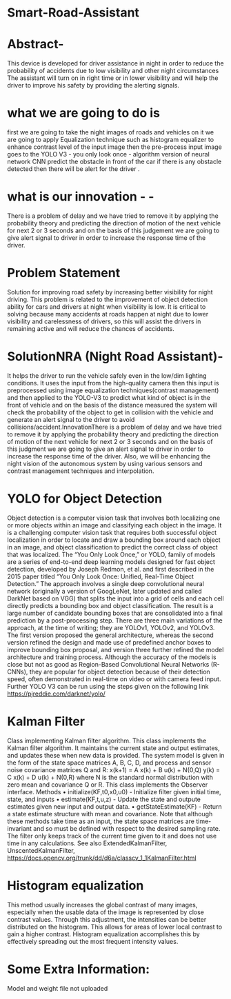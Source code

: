 # Smart-Road-Assistant

# Abstract-
This device is developed for driver assistance in night in order to reduce the probability of accidents due to low visibility and other night circumstances The assistant will turn on in right time or in lower visibility and will help the driver to improve his safety by providing the alerting signals.

# what we are going to do is
first we are going to take the night images of roads and vehicles on it we are going to apply Equalization technique such as histogram equalizer to enhance contrast level of the input image then the pre-process input image goes to the YOLO V3 - you only look once - algorithm version of neural network CNN predict the obstacle in front of the car if there is any obstacle detected then there will be alert for the driver .

# what is our innovation - -
There is a problem of delay and we have tried to remove it by applying the probability theory and predicting the direction of motion of the next vehicle for next 2 or 3 seconds and on the basis of this judgement we are going to give alert signal to driver in order to increase the response time of the driver.

# Problem Statement
Solution for improving road safety by increasing better visibility for night driving. This problem is related to the improvement of object detection ability for cars and drivers at night when visibility is low. It is critical to solving because many accidents at roads happen at night due to lower visibility and carelessness of drivers, so this will assist the drivers in remaining active and will reduce the chances of accidents.

# SolutionNRA (Night Road Assistant)-
It helps the driver to run the vehicle safely even in the low/dim lighting conditions. It uses the input from the high-quality camera then this input is preprocessed using image equalization techniques(contrast management) and then applied to the YOLO-V3 to predict what kind of object is in the front of vehicle and on the basis of the distance measured the system will check the probability of the object to get in collision with the vehicle and generate an alert signal to the driver to avoid collisions/accident.InnovationThere is a problem of delay and we have tried to remove it by applying the probability theory and predicting the direction of motion of the next vehicle for next 2 or 3 seconds and on the basis of this judgment we are going to give an alert signal to driver in order to increase the response time of the driver. Also, we will be enhancing the night vision of the autonomous system by using various sensors and contrast management techniques and interpolation.

# YOLO for Object Detection
Object detection is a computer vision task that involves both localizing one or more objects within an image and classifying each object in the image. It is a challenging computer vision task that requires both successful object localization in order to locate and draw a bounding box around each object in an image, and object classification to predict the correct class of object that was localized. The “You Only Look Once,” or YOLO, family of models are a series of end-to-end deep learning models designed for fast object detection, developed by Joseph Redmon, et al. and first described in the 2015 paper titled “You Only Look Once: Unified, Real-Time Object Detection.” The approach involves a single deep convolutional neural network (originally a version of GoogLeNet, later updated and called DarkNet based on VGG) that splits the input into a grid of cells and each cell directly predicts a bounding box and object classification. The result is a large number of candidate bounding boxes that are consolidated into a final prediction by a post-processing step. There are three main variations of the approach, at the time of writing; they are YOLOv1, YOLOv2, and YOLOv3. The first version proposed the general architecture, whereas the second version refined the design and made use of predefined anchor boxes to improve bounding box proposal, and version three further refined the model architecture and training process. Although the accuracy of the models is close but not as good as Region-Based Convolutional Neural Networks (R-CNNs), they are popular for object detection because of their detection speed, often demonstrated in real-time on video or with camera feed input. Further YOLO V3 can be run using the steps given on the following link https://pjreddie.com/darknet/yolo/

# Kalman Filter
Class implementing Kalman filter algorithm. This class implements the Kalman filter algorithm. It maintains the current state and output estimates, and updates these when new data is provided. The system model is given in the form of the state space matrices A, B, C, D, and process and sensor noise covariance matrices Q and R: x(k+1) = A x(k) + B u(k) + N(0,Q) y(k) = C x(k) + D u(k) + N(0,R) where N is the standard normal distribution with zero mean and covariance Q or R. This class implements the Observer interface. Methods • initialize(KF,t0,x0,u0) - Initialize filter given initial time, state, and inputs • estimate(KF,t,u,z) - Update the state and outpute estimates given new input and output data. • getStateEstimate(KF) - Return a state estimate structure with mean and covariance. Note that although these methods take time as an input, the state space matrices are time-invariant and so must be defined with respect to the desired sampling rate. The filter only keeps track of the current time given to it and does not use time in any calculations. See also ExtendedKalmanFilter, UnscentedKalmanFilter, https://docs.opencv.org/trunk/dd/d6a/classcv_1_1KalmanFilter.html

# Histogram equalization
This method usually increases the global contrast of many images, especially when the usable data of the image is represented by close contrast values. Through this adjustment, the intensities can be better distributed on the histogram. This allows for areas of lower local contrast to gain a higher contrast. Histogram equalization accomplishes this by effectively spreading out the most frequent intensity values.


# Some Extra Information: 

Model and weight file not uploaded


